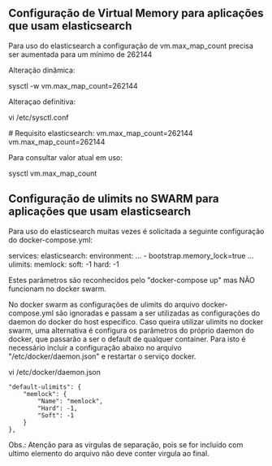 


## Configuração de Virtual Memory para aplicações que usam elasticsearch
 
Para uso do elasticsearch a configuração de vm.max_map_count precisa ser aumentada para um mínimo de 262144


Alteração dinâmica:

sysctl -w vm.max_map_count=262144


Alteraçao definitiva:

vi /etc/sysctl.conf

\# Requisito elasticsearch: vm.max_map_count=262144
vm.max_map_count=262144


Para consultar valor atual em uso:

sysctl vm.max_map_count



## Configuração de ulimits no SWARM para aplicações que usam elasticsearch
 

Para uso do elasticsearch muitas vezes é solicitada a seguinte configuração do docker-compose.yml:

services:
    elasticsearch:
        environment:
...
          - bootstrap.memory_lock=true
...      ulimits:
             memlock:
                 soft: -1
                 hard: -1

Estes parâmetros são reconhecidos pelo "docker-compose up" mas NÃO funcionam no docker swarm.

No docker swarm as configurações de ulimits do arquivo docker-compose.yml são ignoradas e passam a ser utilizadas as configurações do daemon do docker do host específico. Caso queira utilizar ulimits no docker swarm, uma alternativa é configura os parâmetros do próprio daemon do docker, que passarão a ser o default de qualquer container. Para isto é necessário incluir a configuração abaixo no arquivo "/etc/docker/daemon.json" e restartar o serviço docker.

vi /etc/docker/daemon.json

    "default-ulimits": {
        "memlock": {
            "Name": "memlock",
            "Hard": -1,
            "Soft": -1
        }
    },
 

Obs.: Atenção para as virgulas de separação, pois se for incluído com ultimo elemento do arquivo não deve conter virgula ao final.
